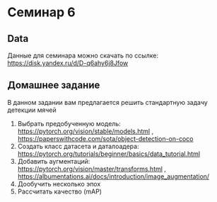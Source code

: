 # Семинар 6


## Data
Данные для семинара можно скачать по ссылке: https://disk.yandex.ru/d/D-q6ahy6j8Jfow

## Домашнее задание

В данном задании вам предлагается решить стандартную задачу детекции мячей

1. Выбрать предобученную модель: https://pytorch.org/vision/stable/models.html , https://paperswithcode.com/sota/object-detection-on-coco
2. Создать класс датасета и даталоадера: https://pytorch.org/tutorials/beginner/basics/data_tutorial.html
3. Добавить аугментаций: https://pytorch.org/vision/master/transforms.html , https://albumentations.ai/docs/introduction/image_augmentation/
4. Дообучить несколько эпох
5. Рассчитать качество (mAP)